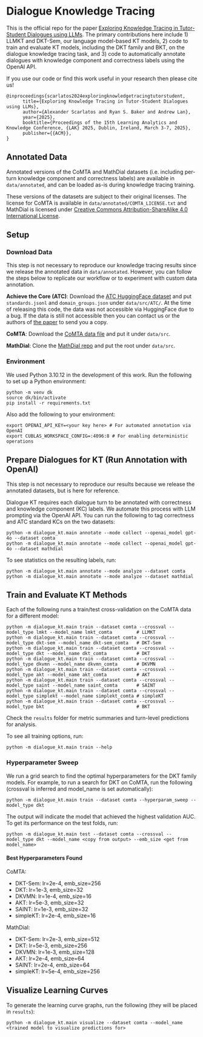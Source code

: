# Dialogue Knowledge Tracing
This is the official repo for the paper <a href="https://arxiv.org/abs/2409.16490">Exploring Knowledge Tracing in Tutor-Student Dialogues using LLMs</a>. The primary contributions here include 1) LLMKT and DKT-Sem, our language model-based KT models, 2) code to train and evaluate KT models, including the DKT family and BKT, on the dialogue knowledge tracing task, and 3) code to automatically annotate dialogues with knowledge component and correctness labels using the OpenAI API.

If you use our code or find this work useful in your research then please cite us!
```
@inproceedings{scarlatos2024exploringknowledgetracingtutorstudent,
      title={Exploring Knowledge Tracing in Tutor-Student Dialogues using LLMs},
      author={Alexander Scarlatos and Ryan S. Baker and Andrew Lan},
      year={2025},
      booktitle={Proceedings of the 15th Learning Analytics and Knowledge Conference, {LAK} 2025, Dublin, Ireland, March 3-7, 2025},
      publisher={{ACM}},
}
```

## Annotated Data

Annotated versions of the CoMTA and MathDial datasets (i.e. including per-turn knowledge component and correctness labels) are available in `data/annotated`, and can be loaded as-is during knowledge tracing training.

These versions of the datasets are subject to their original licenses. The license for CoMTA is available in `data/annotated/COMTA_LICENSE.txt` and MathDial is licensed under <a href="https://creativecommons.org/licenses/by-sa/4.0/">Creative Commons Attribution-ShareAlike 4.0 International License</a>.

## Setup

### Download Data
This step is not necessary to reproduce our knowledge tracing results since we release the annotated data in `data/annotated`. However, you can follow the steps below to replicate our workflow or to experiment with custom data annotation.

<b>Achieve the Core (ATC)</b>: Download the <a href="https://huggingface.co/datasets/allenai/achieve-the-core">ATC HuggingFace dataset</a> and put `standards.jsonl` and `domain_groups.json` under `data/src/ATC/`. At the time of releasing this code, the data was not accessible via HuggingFace due to a bug. If the data is still not accessible then you can contact us or the authors of <a href="https://arxiv.org/pdf/2408.04226">the paper</a> to send you a copy.

<b>CoMTA</b>: Download the <a href="https://github.com/Khan/tutoring-accuracy-dataset/blob/main/CoMTA_dataset.json">CoMTA data file</a> and put it under `data/src`.

<b>MathDial</b>: Clone the <a href="https://github.com/eth-nlped/mathdial/tree/main">MathDial repo</a> and put the root under `data/src`.

### Environment
We used Python 3.10.12 in the development of this work. Run the following to set up a Python environment:
```
python -m venv dk
source dk/bin/activate
pip install -r requirements.txt
```

Also add the following to your environment:
```
export OPENAI_API_KEY=<your key here> # For automated annotation via OpenAI
export CUBLAS_WORKSPACE_CONFIG=:4096:8 # For enabling deterministic operations
```

## Prepare Dialogues for KT (Run Annotation with OpenAI)
This step is not necessary to reproduce our results because we release the annotated datasets, but is here for reference.

Dialogue KT requires each dialogue turn to be annotated with correctness and knowledge component (KC) labels. We automate this process with LLM prompting via the OpenAI API. You can run the following to tag correctness and ATC standard KCs on the two datasets:
```
python -m dialogue_kt.main annotate --mode collect --openai_model gpt-4o --dataset comta
python -m dialogue_kt.main annotate --mode collect --openai_model gpt-4o --dataset mathdial
```

To see statistics on the resulting labels, run:
```
python -m dialogue_kt.main annotate --mode analyze --dataset comta
python -m dialogue_kt.main annotate --mode analyze --dataset mathdial
```

## Train and Evaluate KT Methods
Each of the following runs a train/test cross-validation on the CoMTA data for a different model:
```
python -m dialogue_kt.main train --dataset comta --crossval --model_type lmkt --model_name lmkt_comta         # LLMKT
python -m dialogue_kt.main train --dataset comta --crossval --model_type dkt-sem --model_name dkt-sem_comta   # DKT-Sem
python -m dialogue_kt.main train --dataset comta --crossval --model_type dkt --model_name dkt_comta           # DKT
python -m dialogue_kt.main train --dataset comta --crossval --model_type dkvmn --model_name dkvmn_comta       # DKVMN
python -m dialogue_kt.main train --dataset comta --crossval --model_type akt --model_name akt_comta           # AKT
python -m dialogue_kt.main train --dataset comta --crossval --model_type saint --model_name saint_comta       # SAINT
python -m dialogue_kt.main train --dataset comta --crossval --model_type simplekt --model_name simplekt_comta # simpleKT
python -m dialogue_kt.main train --dataset comta --crossval --model_type bkt                                  # BKT
```

Check the `results` folder for metric summaries and turn-level predictions for analysis.

To see all training options, run:
```
python -m dialogue_kt.main train --help
```

### Hyperparameter Sweep
We run a grid search to find the optimal hyperparameters for the DKT family models. For example, to run a search for DKT on CoMTA, run the following (crossval is inferred and model_name is set automatically):
```
python -m dialogue_kt.main train --dataset comta --hyperparam_sweep --model_type dkt
```

The output will indicate the model that achieved the highest validation AUC. To get its performance on the test folds, run:
```
python -m dialogue_kt.main test --dataset comta --crossval --model_type dkt --model_name <copy from output> --emb_size <get from model_name>
```

#### Best Hyperparameters Found

CoMTA:
- DKT-Sem: lr=2e-4, emb_size=256
- DKT: lr=1e-3, emb_size=32
- DKVMN: lr=1e-4, emb_size=16
- AKT: lr=5e-3, emb_size=32
- SAINT: lr=1e-3, emb_size=32
- simpleKT: lr=2e-4, emb_size=16

MathDial:
- DKT-Sem: lr=2e-3, emb_size=512
- DKT: lr=5e-3, emb_size=256
- DKVMN: lr=1e-3, emb_size=128
- AKT: lr=2e-4, emb_size=64
- SAINT: lr=2e-4, emb_size=64
- simpleKT: lr=5e-4, emb_size=256

## Visualize Learning Curves
To generate the learning curve graphs, run the following (they will be placed in `results`):
```
python -m dialogue_kt.main visualize --dataset comta --model_name <trained model to visualize predictions for>
```
